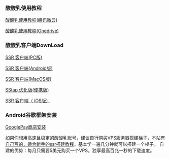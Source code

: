### 酸酸乳使用教程

[酸酸乳使用教程(腾讯微云)](https://share.weiyun.com/5q7G4tD)

[酸酸乳使用教程(Onedrive)](https://1drv.ms/f/s!AmWIHMwCirfbc415hslnRCrXp5s)

### 酸酸乳客户端DownLoad
[SSR 客户端(PC版)](http://dixssr.tk/Proxy/ShadowsocksR/Windows/ShadowsocksR-win-4.9.0.zip)

[SSR 客户端(Android版)](https://yadi.sk/d/NixhpUFc3aenzM)

[SSR 客户端(MacOS版)](https://dlc.ssrshare.xyz/list/32584/)

[SStap 优化版(便携版)](https://www.sockscap64.com/zh-hans/sstap/)

[SSR 客户端（ iOS版）](https://yadi.sk/d/PSHC5iYtsRlohQ)

### Android谷歌框架安装
[GooglePay商店安装](https://www.lanzous.com/b385143/)

如果你想用高速且稳定的酸酸乳账号，建议自行购买VPS服务器搭建梯子，本站有[自己写的，适合新手的ssr搭建教程](https://github.com/jp4593425/USmilk/blob/master/README.md)，基本学一遍几分钟就可以搭建一个梯子。
自建的优势：每月只需要5美元购买一个VPS，独享最高百兆一秒的下载速度。
